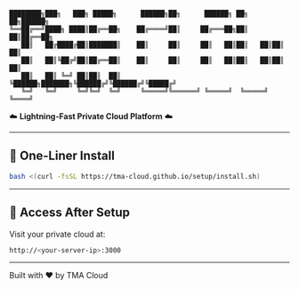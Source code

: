 ```
████████╗███╗   ███╗ █████╗      ██████╗██╗      ██████╗ ██╗   ██╗██████╗
╚══██╔══╝████╗ ████║██╔══██╗    ██╔════╝██║     ██╔═══██╗██║   ██║██╔══██╗
   ██║   ██╔████╔██║███████║    ██║     ██║     ██║   ██║██║   ██║██║  ██║
   ██║   ██║╚██╔╝██║██╔══██║    ██║     ██║     ██║   ██║██║   ██║██║  ██║
   ██║   ██║ ╚═╝ ██║██║  ██║    ╚██████╗███████╗╚██████╔╝╚██████╔╝╚█████╔╝
   ╚═╝   ╚═╝     ╚═╝╚═╝  ╚═╝     ╚═════╝╚══════╝ ╚═════╝  ╚═════╝  ╚════╝
```

☁️ **Lightning-Fast Private Cloud Platform** ☁️  

---

## 🚀 One-Liner Install

```bash
bash <(curl -fsSL https://tma-cloud.github.io/setup/install.sh)
```

---

## 🔗 Access After Setup

Visit your private cloud at:

```bash
http://<your-server-ip>:3000
```

---

Built with ❤️ by TMA Cloud
